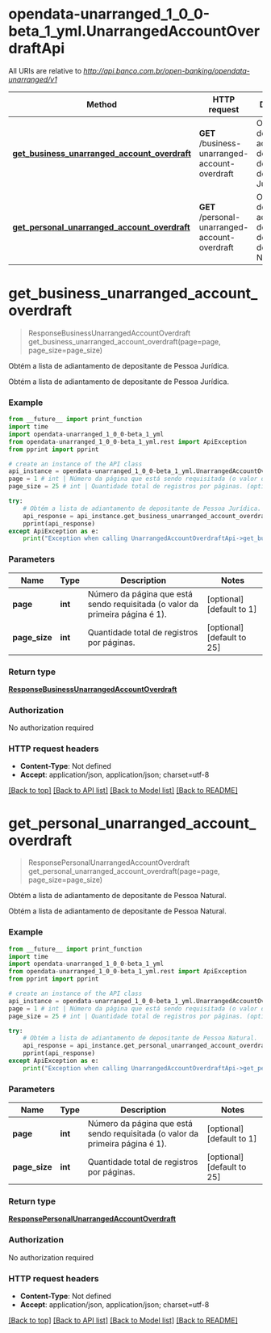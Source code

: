 # opendata-unarranged_1_0_0-beta_1_yml.UnarrangedAccountOverdraftApi

All URIs are relative to *http://api.banco.com.br/open-banking/opendata-unarranged/v1*

Method | HTTP request | Description
------------- | ------------- | -------------
[**get_business_unarranged_account_overdraft**](UnarrangedAccountOverdraftApi.md#get_business_unarranged_account_overdraft) | **GET** /business-unarranged-account-overdraft | Obtém a lista de adiantamento de depositante de Pessoa Jurídica.
[**get_personal_unarranged_account_overdraft**](UnarrangedAccountOverdraftApi.md#get_personal_unarranged_account_overdraft) | **GET** /personal-unarranged-account-overdraft | Obtém a lista de adiantamento de depositante de Pessoa Natural.

# **get_business_unarranged_account_overdraft**
> ResponseBusinessUnarrangedAccountOverdraft get_business_unarranged_account_overdraft(page=page, page_size=page_size)

Obtém a lista de adiantamento de depositante de Pessoa Jurídica.

Obtém a lista de adiantamento de depositante de Pessoa Jurídica.

### Example
```python
from __future__ import print_function
import time
import opendata-unarranged_1_0_0-beta_1_yml
from opendata-unarranged_1_0_0-beta_1_yml.rest import ApiException
from pprint import pprint

# create an instance of the API class
api_instance = opendata-unarranged_1_0_0-beta_1_yml.UnarrangedAccountOverdraftApi()
page = 1 # int | Número da página que está sendo requisitada (o valor da primeira página é 1). (optional) (default to 1)
page_size = 25 # int | Quantidade total de registros por páginas. (optional) (default to 25)

try:
    # Obtém a lista de adiantamento de depositante de Pessoa Jurídica.
    api_response = api_instance.get_business_unarranged_account_overdraft(page=page, page_size=page_size)
    pprint(api_response)
except ApiException as e:
    print("Exception when calling UnarrangedAccountOverdraftApi->get_business_unarranged_account_overdraft: %s\n" % e)
```

### Parameters

Name | Type | Description  | Notes
------------- | ------------- | ------------- | -------------
 **page** | **int**| Número da página que está sendo requisitada (o valor da primeira página é 1). | [optional] [default to 1]
 **page_size** | **int**| Quantidade total de registros por páginas. | [optional] [default to 25]

### Return type

[**ResponseBusinessUnarrangedAccountOverdraft**](ResponseBusinessUnarrangedAccountOverdraft.md)

### Authorization

No authorization required

### HTTP request headers

 - **Content-Type**: Not defined
 - **Accept**: application/json, application/json; charset=utf-8

[[Back to top]](#) [[Back to API list]](../README.md#documentation-for-api-endpoints) [[Back to Model list]](../README.md#documentation-for-models) [[Back to README]](../README.md)

# **get_personal_unarranged_account_overdraft**
> ResponsePersonalUnarrangedAccountOverdraft get_personal_unarranged_account_overdraft(page=page, page_size=page_size)

Obtém a lista de adiantamento de depositante de Pessoa Natural.

Obtém a lista de adiantamento de depositante de Pessoa Natural.

### Example
```python
from __future__ import print_function
import time
import opendata-unarranged_1_0_0-beta_1_yml
from opendata-unarranged_1_0_0-beta_1_yml.rest import ApiException
from pprint import pprint

# create an instance of the API class
api_instance = opendata-unarranged_1_0_0-beta_1_yml.UnarrangedAccountOverdraftApi()
page = 1 # int | Número da página que está sendo requisitada (o valor da primeira página é 1). (optional) (default to 1)
page_size = 25 # int | Quantidade total de registros por páginas. (optional) (default to 25)

try:
    # Obtém a lista de adiantamento de depositante de Pessoa Natural.
    api_response = api_instance.get_personal_unarranged_account_overdraft(page=page, page_size=page_size)
    pprint(api_response)
except ApiException as e:
    print("Exception when calling UnarrangedAccountOverdraftApi->get_personal_unarranged_account_overdraft: %s\n" % e)
```

### Parameters

Name | Type | Description  | Notes
------------- | ------------- | ------------- | -------------
 **page** | **int**| Número da página que está sendo requisitada (o valor da primeira página é 1). | [optional] [default to 1]
 **page_size** | **int**| Quantidade total de registros por páginas. | [optional] [default to 25]

### Return type

[**ResponsePersonalUnarrangedAccountOverdraft**](ResponsePersonalUnarrangedAccountOverdraft.md)

### Authorization

No authorization required

### HTTP request headers

 - **Content-Type**: Not defined
 - **Accept**: application/json, application/json; charset=utf-8

[[Back to top]](#) [[Back to API list]](../README.md#documentation-for-api-endpoints) [[Back to Model list]](../README.md#documentation-for-models) [[Back to README]](../README.md)

